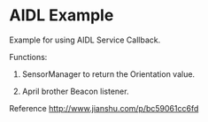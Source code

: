 # AIDL Example

Example for using AIDL Service Callback.

Functions:

1. SensorManager to return the Orientation value.

2. April brother Beacon listener.

Reference http://www.jianshu.com/p/bc59061cc6fd
